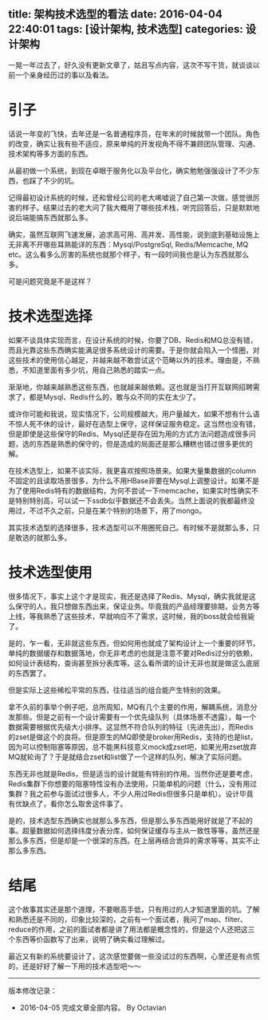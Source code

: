 title: 架构技术选型的看法
date: 2016-04-04 22:40:01
tags: [设计架构, 技术选型]
categories: 设计架构
---

一晃一年过去了，好久没有更新文章了，姑且写点内容，这次不写干货，就谈谈以前一个亲身经历过的事以及看法。

# 引子

话说一年变的飞快，去年还是一名普通程序员，在年末的时候就带一个团队。角色的改变，确实让我有些不适应，原来单纯的开发视角不得不兼顾团队管理、沟通、技术架构等多方面的东西。

从最初做一个系统，到现在卓眼于服务化以及平台化，确实勉勉强强设计了不少东西，也踩了不少的坑。

记得最初设计系统的时候，还和曾经公司的老大唏嘘说了自己第一次做，感觉很厉害的样子。结果过去的老大问了我大概用了哪些技术栈，听完回答后，只是默默地说后端能搞东西就那么多。

确实，虽然互联网飞速发展，追求高可用、高并发、高性能，说到底到基础设施上无非离不开哪些耳熟能详的东西：Mysql/PostgreSql, Redis/Memcache, MQ etc。这么看多么厉害的系统也就那个样子，有一段时间我也是认为东西就那么多。

可是问题究竟是不是这样？

# 技术选型选择

如果不谈具体实现而言，在设计系统的时候，你要了DB、Redis和MQ总没有错，而且光靠这些东西确实能满足很多系统设计的需要。于是你就会陷入一个怪圈，对这些技术的使用信心越足，并越来越不敢尝试这个范畴以外的技术。理由是，不熟悉，不知道里面有多少坑，用自己熟悉的踏实一点。

渐渐地，你越来越熟悉这些东西，也就越来越依赖。这也就是当打开互联网招聘需求了，都是Mysql、Redis什么的，敢与众不同的实在太少了。

或许你可能和我说，现实情况下，公司规模越大，用户量越大，如果不想有什么语不惊人死不休的设计，最好在选型上保守，这样保证服务稳定。这当然也没有错，但是即使是这些保守的Redis、Mysql还是存在因为用的方式方法问题造成很多问题，选的东西是熟悉的保守的，但是造成的局面还是那么糟糕也错过很多更优的解。

在技术选型上，如果不谈实际，我更喜欢按照场景来。如果大量集数据的column不固定的且读取场景很多，为什么不用HBase非要在Mysql上调整设计。如果不是为了使用Redis特有的数据结构，为何不尝试一下memcache，如果实时性确实不是特别特别高，可以试一下ssdb似乎数据还不会丢失。当然上面说的我都最终没用过，不过不久之前，只是在某个特别的场景下，用了mongo。

其实技术选型的选择很多，技术选型可以不用圈死自己。有时候不是就那么多，只是敢选的就那么多。

# 技术选型使用

很多情况下，事实上这个才是现实，我还是选择了Redis、Mysql，确实我就是这么保守的人，我只想做东西出来，保证业务。毕竟我的产品经理要排期，业务方等上线，等我熟悉了这些技术，早就响应不了需求，这时候，我的boss就会给我毙了。

是的，乍一看，无非就这些东西，但如何用也就成了架构设计上一个重要的环节。单纯的数据缓存和数据落地，你无非考虑的也就是注意不要对Redis过分的依赖，如何设计表结构，查询甚至拆分表库等。这么看所谓的设计无非也就是做这么底层的东西罢了。

但是实际上这些稀松平常的东西，往往适当的组合能产生特别的效果。

拿不久前的事举个例子吧，总所周知，MQ有几个主要的作用，解耦系统，消息分发那些。但是之前有一个设计需要有一个优先级队列（具体场景不透露），每一个数据需要根据优先级大小排序。这显然不符合队列的特征（先进先出），而Redis的zset是做这个的良将。但是原生的MQ即使是broker用Redis，支持的也是list，因为可以控制阻塞等原因，总不能黑科技意义mock成zset吧，如果光用zset放弃MQ就轮询了？于是就结合zset和list做了一个这样的队列，解决了实际问题。

东西无非也就是Redis，但是适当的设计就能有特别的作用。当然你还是要考虑，Redis集群下你想要的阻塞特性没有办法使用，只能单机的问题（什么，没有用过集群？我之前参与面试过很多人，不少人用过Redis但很多只是单机）。设计毕竟有优缺点了，看你怎么取舍这件事了。

是的，技术选型东西确实也就那么多东西，但是那么多东西能用好就是了不起的事。超量数据如何选择纬度分表分库，如何保证缓存与主从一致性等等，虽然还是那么多东西，但是却是一个很深的东西。在上层再结合诡异的需求等等，其实不止那么多东西。

# 结尾

这个故事其实还是那个道理，不要眼高手低，只有用过的人才知道里面的坑。了解和熟悉还是不同的，印象比较深的，之前有一个面试者，我问了map、filter、reduce的作用，之前的面试者都是讲了用法都是概念性的，但是这个人还把这三个东西等价函数写了出来，说明了确实看过理解过。

最近又有新的系统要设计了，这次感觉要做一些没试过的东西啊，心里还是有点慌的，还是好好了解一下用的技术选型吧～～



***

版本修改记录：

+ 2016-04-05 完成文章全部内容。 By Octavian